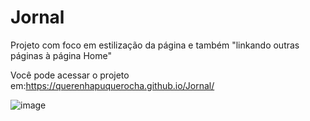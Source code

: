 # Jornal

Projeto com foco em estilização da página e também "linkando outras páginas à página Home"

Você pode acessar o projeto em:https://querenhapuquerocha.github.io/Jornal/

![image](https://user-images.githubusercontent.com/95857175/202563223-1124ce3a-429c-4c9b-b14e-5f47df0b3e05.png)
